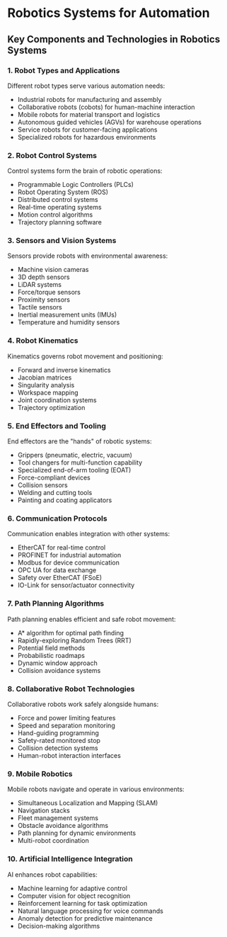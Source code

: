 # Robotics Systems for Automation

## Key Components and Technologies in Robotics Systems

### 1. Robot Types and Applications
Different robot types serve various automation needs:
- Industrial robots for manufacturing and assembly
- Collaborative robots (cobots) for human-machine interaction
- Mobile robots for material transport and logistics
- Autonomous guided vehicles (AGVs) for warehouse operations
- Service robots for customer-facing applications
- Specialized robots for hazardous environments

### 2. Robot Control Systems
Control systems form the brain of robotic operations:
- Programmable Logic Controllers (PLCs)
- Robot Operating System (ROS)
- Distributed control systems
- Real-time operating systems
- Motion control algorithms
- Trajectory planning software

### 3. Sensors and Vision Systems
Sensors provide robots with environmental awareness:
- Machine vision cameras
- 3D depth sensors
- LiDAR systems
- Force/torque sensors
- Proximity sensors
- Tactile sensors
- Inertial measurement units (IMUs)
- Temperature and humidity sensors

### 4. Robot Kinematics
Kinematics governs robot movement and positioning:
- Forward and inverse kinematics
- Jacobian matrices
- Singularity analysis
- Workspace mapping
- Joint coordination systems
- Trajectory optimization

### 5. End Effectors and Tooling
End effectors are the "hands" of robotic systems:
- Grippers (pneumatic, electric, vacuum)
- Tool changers for multi-function capability
- Specialized end-of-arm tooling (EOAT)
- Force-compliant devices
- Collision sensors
- Welding and cutting tools
- Painting and coating applicators

### 6. Communication Protocols
Communication enables integration with other systems:
- EtherCAT for real-time control
- PROFINET for industrial automation
- Modbus for device communication
- OPC UA for data exchange
- Safety over EtherCAT (FSoE)
- IO-Link for sensor/actuator connectivity

### 7. Path Planning Algorithms
Path planning enables efficient and safe robot movement:
- A* algorithm for optimal path finding
- Rapidly-exploring Random Trees (RRT)
- Potential field methods
- Probabilistic roadmaps
- Dynamic window approach
- Collision avoidance systems

### 8. Collaborative Robot Technologies
Collaborative robots work safely alongside humans:
- Force and power limiting features
- Speed and separation monitoring
- Hand-guiding programming
- Safety-rated monitored stop
- Collision detection systems
- Human-robot interaction interfaces

### 9. Mobile Robotics
Mobile robots navigate and operate in various environments:
- Simultaneous Localization and Mapping (SLAM)
- Navigation stacks
- Fleet management systems
- Obstacle avoidance algorithms
- Path planning for dynamic environments
- Multi-robot coordination

### 10. Artificial Intelligence Integration
AI enhances robot capabilities:
- Machine learning for adaptive control
- Computer vision for object recognition
- Reinforcement learning for task optimization
- Natural language processing for voice commands
- Anomaly detection for predictive maintenance
- Decision-making algorithms

